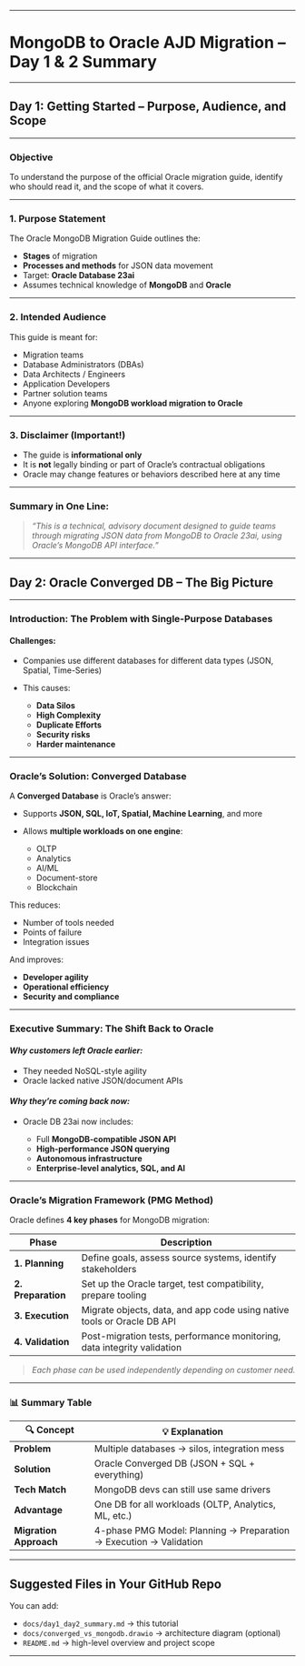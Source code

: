 
---

#  MongoDB to Oracle AJD Migration – Day 1 & 2 Summary

---

##  **Day 1: Getting Started – Purpose, Audience, and Scope**

---

###  Objective

To understand the purpose of the official Oracle migration guide, identify who should read it, and the scope of what it covers.

---

###  1. **Purpose Statement**

The Oracle MongoDB Migration Guide outlines the:

* **Stages** of migration
* **Processes and methods** for JSON data movement
* Target: **Oracle Database 23ai**
* Assumes technical knowledge of **MongoDB** and **Oracle**

---

###  2. **Intended Audience**

This guide is meant for:

* Migration teams
* Database Administrators (DBAs)
* Data Architects / Engineers
* Application Developers
* Partner solution teams
* Anyone exploring **MongoDB workload migration to Oracle**

---

###  3. **Disclaimer (Important!)**

* The guide is **informational only**
* It is **not** legally binding or part of Oracle’s contractual obligations
* Oracle may change features or behaviors described here at any time

---

###  Summary in One Line:

> *“This is a technical, advisory document designed to guide teams through migrating JSON data from MongoDB to Oracle 23ai, using Oracle’s MongoDB API interface.”*

---

##  **Day 2: Oracle Converged DB – The Big Picture**

---

###  Introduction: The Problem with Single-Purpose Databases

####  Challenges:

* Companies use different databases for different data types (JSON, Spatial, Time-Series)
* This causes:

  * **Data Silos**
  * **High Complexity**
  * **Duplicate Efforts**
  * **Security risks**
  * **Harder maintenance**

---

###  Oracle’s Solution: **Converged Database**

A **Converged Database** is Oracle’s answer:

* Supports **JSON, SQL, IoT, Spatial, Machine Learning**, and more
* Allows **multiple workloads on one engine**:

  * OLTP
  * Analytics
  * AI/ML
  * Document-store
  * Blockchain

This reduces:

* Number of tools needed
* Points of failure
* Integration issues

And improves:

* **Developer agility**
* **Operational efficiency**
* **Security and compliance**

---

###  Executive Summary: The Shift Back to Oracle

####  *Why customers left Oracle earlier:*

* They needed NoSQL-style agility
* Oracle lacked native JSON/document APIs

####  *Why they’re coming back now:*

* Oracle DB 23ai now includes:

  * Full **MongoDB-compatible JSON API**
  * **High-performance JSON querying**
  * **Autonomous infrastructure**
  * **Enterprise-level analytics, SQL, and AI**

---

###  Oracle’s Migration Framework (PMG Method)

Oracle defines **4 key phases** for MongoDB migration:

| Phase              | Description                                                             |
| ------------------ | ----------------------------------------------------------------------- |
| **1. Planning**    | Define goals, assess source systems, identify stakeholders              |
| **2. Preparation** | Set up the Oracle target, test compatibility, prepare tooling           |
| **3. Execution**   | Migrate objects, data, and app code using native tools or Oracle DB API |
| **4. Validation**  | Post-migration tests, performance monitoring, data integrity validation |

> *Each phase can be used independently depending on customer need.*

---

### 📊 Summary Table

| 🔍 Concept             | 💡 Explanation                                                     |
| ---------------------- | ------------------------------------------------------------------ |
| **Problem**            | Multiple databases → silos, integration mess                       |
| **Solution**           | Oracle Converged DB (JSON + SQL + everything)                      |
| **Tech Match**         | MongoDB devs can still use same drivers                            |
| **Advantage**          | One DB for all workloads (OLTP, Analytics, ML, etc.)               |
| **Migration Approach** | 4-phase PMG Model: Planning → Preparation → Execution → Validation |

---

##  Suggested Files in Your GitHub Repo

You can add:

* `docs/day1_day2_summary.md` → this tutorial
* `docs/converged_vs_mongodb.drawio` → architecture diagram (optional)
* `README.md` → high-level overview and project scope

---

